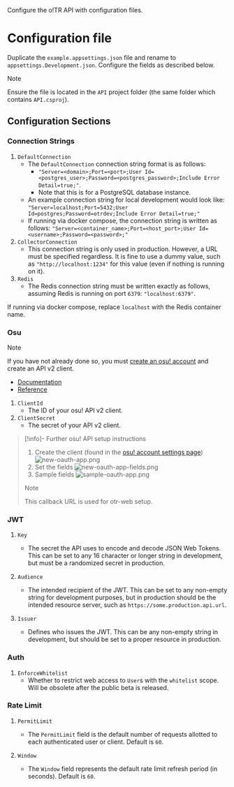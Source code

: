 Configure the o!TR API with configuration files.

# Configuration file

Duplicate the `example.appsettings.json` file and rename to `appsettings.Development.json`. Configure the fields as described below.

> [!note]
> Ensure the file is located in the `API` project folder (the same folder which contains `API.csproj`).

## Configuration Sections

### Connection Strings

1. `DefaultConnection`
   - The `DefaultConnection` connection string format is as follows:
     - `"Server=<domain>;Port=<port>;User Id=<postgres_user>;Password=<postgres_password>;Include Error Detail=true;"`.
     - Note that this is for a PostgreSQL database instance.
   - An example connection string for local development would look like:
     `"Server=localhost;Port=5432;User Id=postgres;Password=otrdev;Include Error Detail=true;"`
   - If running via docker compose, the connection string is written as follows:
     `"Server=<container_name>;Port=<host_port>;User Id=<username>;Password=<password>;"`
2. `CollectorConnection`
   - This connection string is only used in production. However, a URL must be specified regardless. It is fine to use a dummy value, such as `"http://localhost:1234"` for this value (even if nothing is running on it).
3. `Redis`
   - The Redis connection string must be written exactly as follows, assuming Redis is running on port `6379`: `"localhost:6379"`.

If running via docker compose, replace `localhost` with the Redis container name.

### Osu

> [!note]
> If you have not already done so, you must [create an osu! account](https://osu.ppy.sh/wiki/en/Registration) and create an API v2 client.
>
> - [Documentation](https://osu.ppy.sh/wiki/en/osu%21api)
> - [Reference](https://osu.ppy.sh/docs/index.html)

1. `ClientId`
   - The ID of your osu! API v2 client.
2. `ClientSecret`
   - The secret of your API v2 client.

> [!info]- Further osu! API setup instructions
>
> 1. Create the client (found in the [osu! account settings page](https://osu.ppy.sh/home/account/edit)) ![new-oauth-app.png](new-oauth-app.png)
> 2. Set the fields ![new-oauth-app-fields.png](new-oauth-app-fields.png)
> 3. Sample fields
>    ![sample-oauth-app.png](sample-oauth-app.png)
>
> > [!note]
> > This callback URL is used for otr-web setup.

### JWT

1. `Key`

   - The secret the API uses to encode and decode JSON Web Tokens. This can be set to any 16 character or longer string in development, but must be a randomized secret in production.

2. `Audience`

   - The intended recipient of the JWT. This can be set to any non-empty string for development purposes, but in production should be the intended resource server, such as `https://some.production.api.url`.

3. `Issuer`
   - Defines who issues the JWT. This can be any non-empty string in development, but should be set to a proper resource in production.

### Auth

1. `EnforceWhitelist`
   - Whether to restrict web access to `User`s with the `whitelist` scope. Will be obsolete after the public beta is released.

### Rate Limit

1. `PermitLimit`

   - The `PermitLimit` field is the default number of requests allotted to each authenticated user or client. Default is `60`.

2. `Window`
   - The `Window` field represents the default rate limit refresh period (in seconds). Default is `60`.
